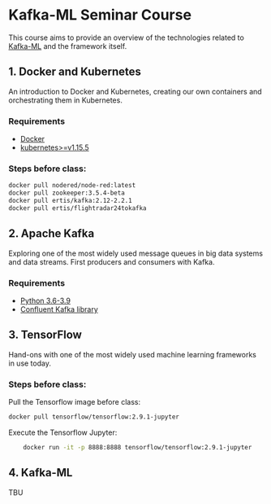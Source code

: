 # Kafka-ML Seminar Course

This course aims to provide an overview of the technologies related to [Kafka-ML](https://github.com/ertis-research/kafka-ml/) and the framework itself.

## 1. Docker and Kubernetes
An introduction to Docker and Kubernetes, creating our own containers and orchestrating them in Kubernetes.

### Requirements
- [Docker](https://www.docker.com/)
- [kubernetes>=v1.15.5](https://kubernetes.io/)

### Steps before class:
```bash
docker pull nodered/node-red:latest
docker pull zookeeper:3.5.4-beta
docker pull ertis/kafka:2.12-2.2.1
docker pull ertis/flightradar24tokafka
```

## 2. Apache Kafka
Exploring one of the most widely used message queues in big data systems and data streams. First producers and consumers with Kafka.

###  Requirements
- [Python 3.6-3.9](https://www.python.org/downloads/)
- [Confluent Kafka library](https://pypi.org/project/confluent-kafka/)

## 3. TensorFlow
Hand-ons with one of the most widely used machine learning frameworks in use today.

###  Steps before class:
Pull the Tensorflow image before class:
```bash
docker pull tensorflow/tensorflow:2.9.1-jupyter
```

Execute the Tensorflow Jupyter:
```bash
    docker run -it -p 8888:8888 tensorflow/tensorflow:2.9.1-jupyter
```

## 4. Kafka-ML
TBU